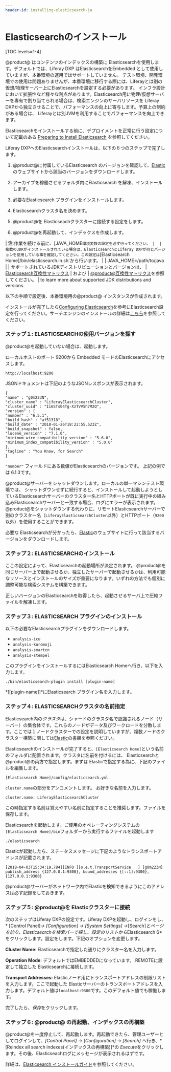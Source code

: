 ```yaml
---
header-id: installing-elasticsearch-ja
---
```


# Elasticsearchのインストール

[TOC levels=1-4]

@product@ はコンテンツのインデックスの構築に Elasticsearchを使用します。デフォルトでは、Liferay DXP はElasticsearchをEmbedded として使用していますが、本番環境の運用ではサポートしていません。 テスト環境、開発環境での使用は問題ありませんが、本番環境に移行する際には、Liferayとは別の仮想/物理サーバー上にElasticsearchを設定する必要があります。 インフラ設計において拡張性など様々な利点があります。Elasticsearch用に物理/仮想サーバーを専有で割り当てられる場合は、検索エンジンのサーバリソースを Liferay DXPから独立させることで、パフォーマンスの向上に寄与します。予算上の制約がある場合は、 Liferayとは別JVMを利用することでパフォーマンスを向上できます。

Elasticsearchをインストールする前に、デプロイメントを正常に行う設定について記載のある
[Preparing to Install Elasticsearch](/discover/deployment/-/knowledge_base/7-1/preparing-to-install-elasticsearch-ja)
を参照してください。

Liferay DXPへのElasticsearchインストールは、以下の６つのステップで完了します。



1. @product@に付属しているElasticsearch のバージョンを確認して、[Elastic](https://www.elastic.co)のウェブサイトから該当のバージョンをダウンロードします。

2. アーカイブを稼働させるフォルダ内にElasticsearch を解凍、インストールします。

3. 必要なElasticsearch プラグインをインストールします。

4. Elasticsearchクラスタ名を決めます。


5. @product@を Elasticseachクラスターに接続する設定をします。


6. @product@を再起動して、インデックスを作成します。

| **注**:作業を続ける前に、[JAVA_HOME`環境変数の設定を必ず行ってください。
| 
| 複数のJDKがインストールされている場合は、ElasticsearchとLiferay DXPが同じバージョンを使用している事を確認してください。この設定は`[Elasticsearch Home]/bin/elasticsearch.in.sh`から行います。
| 
|     JAVA_HOME=/path/to/java
| 
| サポートされているJDKディストリビューションとバージョンは、
| [Elasticsearch互換性マトリクス](https://www.elastic.co/support/matrix#matrix_jvm)
| および
| [@product@互換性マトリクス](https://web.liferay.com/documents/14/21598941/Liferay+DXP+7.1+Compatibility+Matrix/9f9c917a-c620-427b-865d-5c4b4a00be85)を参照してください。
| to learn more about supported JDK distributions and versions.

以下の手順で設定後、本番環境用の@product@ インスタンスが作成されます。

インストールが完了したら[Configuring Elasticsearch](discover/deployment/-/knowledge_base/7-1/configuring-elasticsearch-for-liferay-0)を参考にElasticsearch設定を行ってください。サーチエンジンのインストールの詳細は[こちら](discover/deployment/-/knowledge_base/7-1/installing-a-search-engine)を参照してください。


### ステップ１: ELASTICSEARCHの使用バージョンを探す

@product@を起動していない場合は、起動します。

ローカルホストのポート 9200から Embedded モードのElasticsearchにアクセスします。

    http://localhost:9200

JSONドキュメントは下記のようなJSONレスポンスが表示されます。

    {
    "name" : "g0m223N",
    "cluster_name" : "LiferayElasticsearchCluster",
    "cluster_uuid" : "Ii6STs04Tg-XzTVV5h7M2Q",
    "version" : {
    "number" : "6.5.1",
    "build_hash" : "af51318",
    "build_date" : "2018-01-26T18:22:55.523Z",
    "build_snapshot" : false,
    "lucene_version" : "7.1.0",
    "minimum_wire_compatibility_version" : "5.6.0",
    "minimum_index_compatibility_version" : "5.0.0"
    },
    "tagline" : "You Know, for Search"
    }

`"number"` フィールドにある数値がElasticsearchのバージョンです。
上記の例では 6.1.3です。

@product@サーバーをシャットダウンします。ローカルの単一マシンテスト環境では、
シャットダウンせずに続行すると、インストールして起動しようとしているElasticsearchサーバーのクラスター名とHTTPポートが既に実行中の組み込みElasticsearchサーバーと一致する場合、ログにエラーが表示されます。
@product@をシャットダウンする代わりに、リモートElasticsearchサーバーで別のクラスター名（`LiferayElasticsearchCluster`以外）とHTTPポート（`9200`以外）を使用することができます。

必要な Elasticsearchが分かったら、[Elastic](https://www.elastic.co)のウェブサイトに行って該当するバージョンをダウンロードします。

### ステップ２: ELASTICSEARCHのインストール

ここの設定によって、Elasticsearchの起動場所が決定されます。 @product@を同じサーバー上で起動させるか、独立したサーバーで起動させるかは、利用可能なリソースとインストールのサイズが重要になります。いずれの方法でも個別に調整可能な検索システムを構築できます。

正しいバージョンのElasticsearchを取得したら、起動させるサーバ上で圧縮ファイルを解凍します。

### ステップ３: ELASTICSEARCH プラグインのインストール

以下の必要なElasticsearchプラグインをダウンロードします。

- `analysis-icu`
- `analysis-kuromoji`
- `analysis-smartcn`
- `analysis-stempel`

このプラグインをインストールするにはElasticsearch Homeへ行き、以下を入力します。

    ./bin/elasticsearch-plugin install [plugin-name]

*[[plugin-name]]*にElasticsearch プラグイン名を入力します。

### ステップ４: ELASTICSEARCHクラスタの名前指定

Elasticsearch内の*クラスタ*は、シャードのクラスタ名で認識されるノード（サーバー）の集合体です。これらのノードがデータ及びワークロードを分散します。ここでは１ノードクラスターでの設定を説明していますが、複数ノードのクラスター構築に関しては[Elastic](https://www.elastic.co/guide/index.html)の書類を参照ください。

Elasticsearchのインストールが完了すると、`[Elasticsearch Home]`という名前のフォルダに配置されます。クラスタに名前を付けるには、 Elasticsearchと@product@の両方で指定します。まずは Elasticで指定する為に、下記のファイルを編集します。

    [Elasticsearch Home]/config/elasticsearch.yml

`cluster.name`の部分をアンコメントします。
お好きな名前を入力します。

    cluster.name: LiferayElasticsearchCluster

この時指定する名前は覚えやすい名前に指定することを推奨します。ファイルを保存します。

Elasticsearchを起動します。ご使用のオペレーティングシステムの`[Elasticsearch Home]/bin`フォルダーから実行するファイルを起動します

    ./elasticsearch

Elasticが起動したら、ステータスメッセージに下記のようなトランスポートアドレスが記載されます。

    [2018-04-03T15:34:19,784][INFO ][o.e.t.TransportService   ] [g0m223N] publish_address {127.0.0.1:9300}, bound_addresses {[::1]:9300}, {127.0.0.1:9300}

@product@サーバーがネットワーク内でElasticを検知できるようにこのアドレスは必ず記録をしておきます。

### ステップ５: @product@を Elasticクラスターに接続

次のステップはLiferay DXPの設定です。Liferay DXPを起動し、ログインをし、* [Control Panel]*→ *[Configuration]* → *[System Settings]* →*[Search]*とページを辿り、*Elasticsearch*を検索バーで探し、設定のリストから*Elasticsearch 6*をクリックします。設定をします。下記のオプションを変更します。

**Cluster Name**: Elasticsearchで指定した通りにクラスター名を入力します。

**Operation Mode**: デフォルトではEMBEDDEDになっています。 REMOTEに設定して独立した Elasticsearchに接続します。

**Transport Addresses:** Elasticノード用にトランスポートアドレスの制限リストを入力します。ここで起動した Elasticサーバーのトランスポートアドレスを入力します。デフォルト値は`localhost:9300`です。このデフォルト値でも稼働します。

完了したら、*保存*をクリックします。

### ステップ６: @product@ の再起動、インデックスの再構築

@product@を一度停止して、再起動します。再起動できたら、管理ユーザーとしてログインして、*[Control Panel]* → *[Configuration]* → *[Search]* へ行き、*[Reindex all search indexes(インデックスの再構築)]*の *Execute*をクリックします。その後、Elasticseachログにメッセージが表示されるはずです。

詳細は、[Elasticsearch インストールガイド](https://www.elastic.co/guide/en/elasticsearch/reference/6.5/_installation.html)を参照してください。


